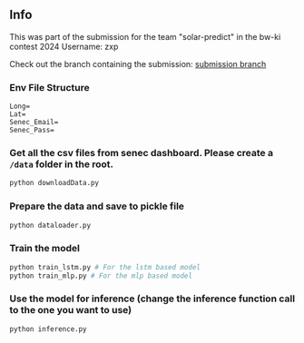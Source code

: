 
## Info
This was part of the submission for the team "solar-predict" in the bw-ki contest 2024
Username: zxp

Check out the branch containing the submission:
[submission branch](/vuoz/solar-predict/tree/submission)




### Env File Structure
```
Long=
Lat=
Senec_Email=
Senec_Pass=
```

### Get all the csv files from senec dashboard. Please create a ```/data``` folder in the root.
```python
python downloadData.py
```

### Prepare the data and save to pickle file
```python
python dataloader.py
```

### Train the model
```python
python train_lstm.py # For the lstm based model
python train_mlp.py # For the mlp based model
```
 
### Use the model for inference (change the inference function call to the one you want to use)
```python
python inference.py
```


